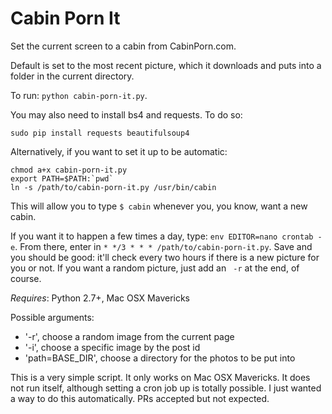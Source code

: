 Cabin Porn It
==========

Set the current screen to a cabin from CabinPorn.com.

Default is set to the most recent picture, which it downloads and puts into a
folder in the current directory.

To run: `python cabin-porn-it.py`.

You may also need to install bs4 and requests. To do so:

`sudo pip install requests beautifulsoup4`

Alternatively, if you want to set it up to be automatic:

```
chmod a+x cabin-porn-it.py
export PATH=$PATH:`pwd`
ln -s /path/to/cabin-porn-it.py /usr/bin/cabin
```

This will allow you to type `$ cabin` whenever you, you know, want a new cabin.

If you want it to happen a few times a day, type: `env EDITOR=nano crontab -e`. From there, enter in `* */3 * * * /path/to/cabin-porn-it.py`. Save and you should be good: it'll check every two hours if there is a new picture for you or not. If you want a random picture, just add an ` -r` at the end, of course.

_Requires_: Python 2.7+, Mac OSX Mavericks

Possible arguments:

* '-r', choose a random image from the current page
* '-i', choose a specific image by the post id
* 'path=BASE_DIR', choose a directory for the photos to be put into

This is a very simple script. It only works on Mac OSX Mavericks. It does not run itself, although setting a cron job up is totally possible. I just wanted a way to do this automatically. PRs accepted but not expected.
